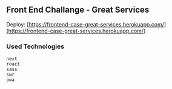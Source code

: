 ## Front End Challange - Great Services

Deploy: [https://frontend-case-great-services.herokuapp.com/](https://frontend-case-great-services.herokuapp.com/)

### Used Technologies

```
next
react
sass
swr
pwa
```
